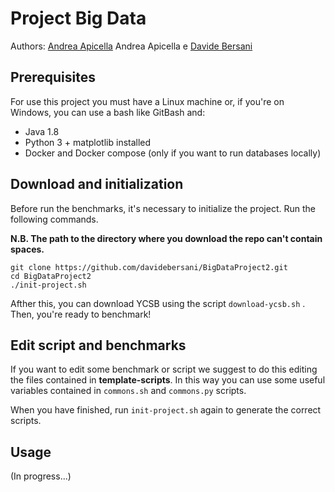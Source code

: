 # Project Big Data 
 Authors: [Andrea Apicella](https://github.com/andrea19081996) Andrea Apicella e [Davide Bersani](https://github.com/davidebersani)

## Prerequisites
For use this project you must have a Linux machine or, if you're on Windows, you can use a bash like GitBash and:
* Java 1.8
* Python 3 + matplotlib installed
* Docker and Docker compose (only if you want to run databases locally)


## Download and initialization
Before run the benchmarks, it's necessary to initialize the project.
Run the following commands.

**N.B. The path to the directory where you download the repo can't contain spaces.**
```
git clone https://github.com/davidebersani/BigDataProject2.git
cd BigDataProject2
./init-project.sh
```
Afther this, you can download YCSB using the script ```download-ycsb.sh``` . Then, you're ready to benchmark!

## Edit script and benchmarks
If you want to edit some benchmark or script we suggest to do this editing the files contained in **template-scripts**. In this way you can use some useful variables contained in ```commons.sh``` and ```commons.py``` scripts.

When you have finished, run ```init-project.sh``` again to generate the correct scripts.

## Usage
(In progress...)